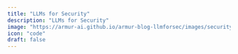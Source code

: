 ```yaml
---
title: "LLMs for Security"
description: "LLMs for Security"
image: "https://armur-ai.github.io/armur-blog-llmforsec/images/security-fundamentals.png"
icon: "code"
draft: false
---
```


